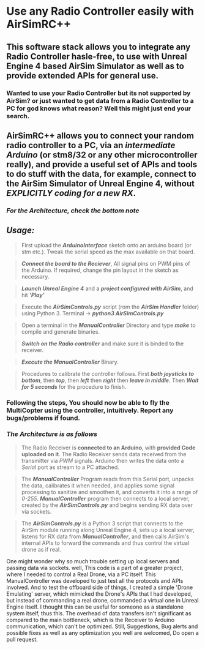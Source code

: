# Use any Radio Controller easily with AirSimRC++
## This software stack allows you to integrate any Radio Controller hasle-free, to use with Unreal Engine 4 based AirSim Simulator as well as to provide extended APIs for general use.
### Wanted to use your Radio Controller but its not supported by AirSim? or just wanted to get data from a Radio Controller to a PC for god knows what reason? Well this might just end your search.

## AirSimRC++ allows you to connect your random radio controller to a PC, via an **_intermediate Arduino_** (or stm8/32 or any other microcontroller really), and provide a useful set of APIs and tools to do stuff with the data, for example, connect to the AirSim Simulator of Unreal Engine 4, without **_EXPLICITLY coding for a new RX_**.

### _For the Architecture, check the bottom note_

## **_Usage:_**
> First upload the **_ArduinoInterface_** sketch onto an arduino board (or stm etc.). Tweak the serial speed as the max available on that board.

> **_Connect the board to the Reciever_**, All signal pins on PWM pins of the Arduino. If required, change the pin layout in the sketch as necessary.

> **_Launch Unreal Engine 4_** and a **_project configured with AirSim_**, and hit **_'Play'_**

> Execute the **_AirSimControls.py_** script (rom the **_AirSim Handler_** folder) using Python 3. Terminal -> **_python3 AirSimControls.py_**

> Open a terminal in the **_ManualController_** Directory and type **_make_** to compile and generate binaries.

> **_Switch on the Radio controller_** and make sure it is binded to the receiver.

> **_Execute the ManualController_** Binary. 

> Procedures to calibrate the controller follows. First **_both joysticks to bottom_**, then **_top_**, then **_left_** then **_right_** then **_leave in middle_**. Then **_Wait for 5 seconds_** for the procedure to finish.


### Following the steps, You should now be able to fly the MultiCopter using the controller, intuitively. Report any bugs/problems if found. 

### **_The Architecture is as follows_**
> The Radio Receiver is **connected to an Arduino**, with **provided Code uploaded on it**. The Radio Receiver sends data received from the transmitter via _PWM_ signals. Arduino then writes the data onto a _Serial_ port as stream to a PC attached. 

> The **_ManualController_** Program reads from this Serial port, unpacks the data, calibrates it when needed, and applies some signal processing to sanitize and smoothen it, and converts it into a range of _0-255_. **_ManualController_** program then connects to a local server, created by the **_AirSimControls.py_** and begins sending RX data over via sockets.

> The **_AirSimControls.py_** is a Python 3 script that connects to the AirSim module running along Unreal Engine 4, sets up a local server, listens for RX data from **_ManualController_**, and then calls AirSim's internal APIs to forward the commands and thus control the virtual drone as if real.

One might wonder why so much trouble setting up local servers and passing data via sockets. well, This code is a part of a greater project, where I needed to control a Real Drone, via a PC itself. This ManualController was developed to just test all the protocols and APIs involved. And to test the offboard side of things, I created a simple 'Drone Emulating' server, which mimicked the Drone's APIs that I had developed, but instead of commanding a real drone, commanded a virtual one in Unreal Engine itself. I thought this can be useful for someone as a standalone system itself, thus this. 
The overhead of data transfers isn't significant as compared to the main bottleneck, which is the Receiver to Arduino communication, which can't be optimized.
Still, Suggestions, Bug alerts and possible fixes as well as any optimization you well are welcomed, Do open a pull request.


